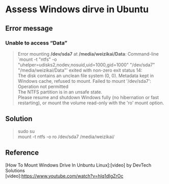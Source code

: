 # Assess Windows dirve in Ubuntu  
## Error message  
### Unable to access “Data”
> Error mounting **/dev/sda7** at **/media/weizikai/Data**: Command-line `mount -t "ntfs" -o "uhelper=udisks2,nodev,nosuid,uid=1000,gid=1000" "/dev/sda7" "/media/weizikai/Data"' exited with non-zero exit status 14:   
> The disk contains an unclean file system (0, 0). Metadata kept in Windows cache, refused to mount. 
> Failed to mount '/dev/sda7': Operation not permitted  
> The NTFS partition is in an unsafe state.  
> Please resume and shutdown Windows fully (no hibernation or fast restarting), or mount the volume  read-only with the 'ro' mount option.

## Solution  
> sudo su  
> mount -t ntfs -o ro /dev/sda7 /media/weizikai/

## Reference
[How To Mount Windows Drive In Unbuntu Linux]:[video] by DevTech Solutions  
[video]:https://www.youtube.com/watch?v=hIq1dIgZrOc
